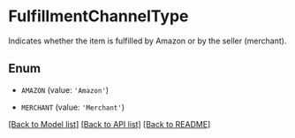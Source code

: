 # FulfillmentChannelType

Indicates whether the item is fulfilled by Amazon or by the seller (merchant).

## Enum

* `AMAZON` (value: `'Amazon'`)

* `MERCHANT` (value: `'Merchant'`)

[[Back to Model list]](../README.md#documentation-for-models) [[Back to API list]](../README.md#documentation-for-api-endpoints) [[Back to README]](../README.md)



